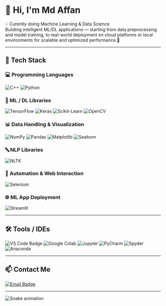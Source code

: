 
# 👋 Hi, I'm Md Affan

💡 Curently doing Machine Learning & Data Science  
Building intelligent ML/DL applications — starting from data preprocessing and model training, to real-world deployment on cloud platforms or local environments for scalable and optimized performance.🚀

---

## 🚀 Tech Stack

### 💻 Programming Languages
![C++](https://img.shields.io/badge/C++-00599C?style=for-the-badge&logo=cplusplus&logoColor=white)
![Python](https://img.shields.io/badge/Python-3776AB?style=for-the-badge&logo=python&logoColor=white)

### 🧠 ML / DL Libraries
![TensorFlow](https://img.shields.io/badge/TensorFlow-FF6F00?style=for-the-badge&logo=tensorflow&logoColor=white)
![Keras](https://img.shields.io/badge/Keras-D00000?style=for-the-badge&logo=keras&logoColor=white)
![Scikit-Learn](https://img.shields.io/badge/Scikit--Learn-F7931E?style=for-the-badge&logo=scikitlearn&logoColor=white)
![OpenCV](https://img.shields.io/badge/OpenCV-5C3EE8?style=for-the-badge&logo=opencv&logoColor=white)

### 📊 Data Handling & Visualization
![NumPy](https://img.shields.io/badge/NumPy-013243?style=for-the-badge&logo=numpy&logoColor=white)
![Pandas](https://img.shields.io/badge/Pandas-150458?style=for-the-badge&logo=pandas&logoColor=white)
![Matplotlib](https://img.shields.io/badge/Matplotlib-11557C?style=for-the-badge&logo=matplotlib&logoColor=white)
![Seaborn](https://img.shields.io/badge/Seaborn-4C8CB5?style=for-the-badge&logo=seaborn&logoColor=white)

### 🔤 NLP Libraries
![NLTK](https://img.shields.io/badge/NLTK-154E20?style=for-the-badge&logo=nltk&logoColor=white)

### 🔧 Automation & Web Interaction
![Selenium](https://img.shields.io/badge/Selenium-43B02A?style=for-the-badge&logo=selenium&logoColor=white)

### 🌐 ML App Deployment
![Streamlit](https://img.shields.io/badge/Streamlit-FF4B4B?style=for-the-badge&logo=streamlit&logoColor=white)

---

## 🛠️ Tools / IDEs
![VS Code Badge](https://img.shields.io/badge/VS%20Code-blue?style=for-the-badge&logo=visual-studio-code&logoColor=white)
![Google Colab](https://img.shields.io/badge/Google%20Colab-F9AB00?style=for-the-badge&logo=googlecolab&logoColor=white)
![Jupyter](https://img.shields.io/badge/Jupyter-F37626?style=for-the-badge&logo=jupyter&logoColor=white)
![PyCharm](https://img.shields.io/badge/PyCharm-21D789?style=for-the-badge&logo=pycharm&logoColor=white)
![Spyder](https://img.shields.io/badge/Spyder-FB0004?style=for-the-badge&logo=spyder-ide&logoColor=white)
![Anaconda](https://img.shields.io/badge/Anaconda-44A833?style=for-the-badge&logo=anaconda&logoColor=white)


---

## 📫 Contact Me
[![Email Badge](https://img.shields.io/badge/Email-red?style=for-the-badge&logo=gmail&logoColor=white)](mailto:affandhanbad@gmail.com)

---

![Snake animation](https://github.com/affandhanbad-dev/affandhanbad-dev/blob/output/github-contribution-grid-snake.svg)



